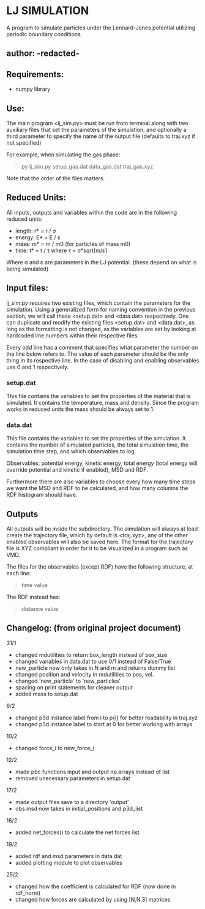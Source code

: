 # LJ SIMULATION

A program to simulate particles under the Lennard-Jones potential utilizing
periodic boundary conditions.

author: -redacted-
-------------------------------------------------------------------------------
## Requirements:
- numpy library

## Use:
The main program <lj_sim.py> must be run from terminal along with two auxiliary
files that set the parameters of the simulation, and optionally a third parameter
to specify the name of the output file (defaults to traj.xyz if not specified)

For example, when simulating the gas phase:

> py lj_sim.py setup_gas.dat data_gas.dat traj_gas.xyz

Note that the order of the files matters.

## Reduced Units:
All inputs, outputs and variables within the code are in the following 
reduced units:
- length: r* = r / σ
- energy: E* = E / ε
- mass: m* = m / m0  (for particles of mass m0)
- time: t* = t / τ where τ = σ*sqrt{m/ε}

Where σ and ε are parameters in the LJ potential.
(these depend on what is being simulated)

## Input files:

lj_sim.py requires two existing files, which contain the parameters for the simulation.
Using a generalized form for naming convention in the previous section, we will call these 
<setup.dat> and <data.dat> respectively.
One can duplicate and modify the existing files <setup.dat> and <data.dat>,
as long as the formatting is not changed, as the variables are set by looking at hardcoded
line numbers within their respective files.

Every odd line has a comment that specifies what parameter the number on the line below refers to.
The value of each parameter should be the only thing in its respective line.
In the case of disabling and enabling observables use 0 and 1 respectively.

### setup.dat
This file contains the variables to set the properties of the material that is simulated.
It contains the temperature, mass and density. 
Since the program works in reduced units the mass should be always set to 1.

### data.dat
This file contains the variables to set the properties of the simulation.
It contains the number of simulated particles, the total simulation time, the simulation 
time step, and which observables to log.

Observables: potential energy, kinetic energy, total energy
(total energy will override potential and kinetic if enabled), MSD and RDF.

Furthermore there are also variables to choose every how many time steps we want the MSD
and RDF to be calculated, and how many columns the RDF histogram should have.

## Outputs

All outputs will be inside the <output> subdirectory. The simulation will always at least
create the trajectory file, which by default is <traj.xyz>, any of the other enabled observables
will also be saved here. The format for the trajectory file is XYZ compliant in order for it to be
visualized in a program such as VMD.

The files for the observables (except RDF) have the following structure, at each line:

> time value

The RDF instead has:

> distance value

## Changelog: (from original project document)

31/1
- changed mdutilities to return box_length instead of box_size
- changed variables in data.dat to use 0/1 instead of False/True 
- new_particle now only takes in N and m and returns dummy list
- changed position and velocity in mdutilities to pos, vel.
- changed 'new_particle' to 'new_particles'
- spacing on print statements for cleaner output
- added mass to setup.dat

6/2
- changed p3d instance label from i to p{i} for better readability in traj.xyz
- changed p3d instance label to start at 0 for better working with arrays

10/2
- changed force_i to new_force_i 

12/2
- made pbc functions input and output np.arrays instead of list
- removed unecessary parameters in setup.dat

17/2
- made output files save to a directory 'output'
- obs.msd now takes in initial_positions and p3d_list

18/2
- added net_forces() to calculate the net forces list 

19/2
- added rdf and msd parameters in data.dat
- added plotting module to plot observables

25/2
- changed how the coefficient is calculated for RDF (now done in rdf_norm)
- changed how forces are calculated by using [N,N,3] matrices
